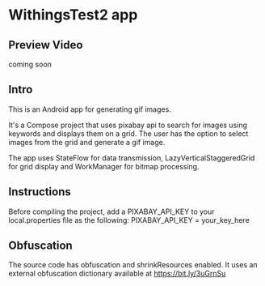 # WithingsTest2 app


## Preview Video
coming soon

## Intro
This is an Android app for generating gif images.

It's a Compose project that uses pixabay api to search for images using keywords and displays them on a grid.
The user has the option to select images from the grid and generate a gif image.

The app uses StateFlow for data transmission, LazyVerticalStaggeredGrid for grid display and WorkManager for bitmap processing.

## Instructions
Before compiling the project, add a PIXABAY_API_KEY to your local.properties file as the following: 
PIXABAY_API_KEY = your_key_here

## Obfuscation
The source code has obfuscation and shrinkResources enabled. It uses an external obfuscation dictionary available at https://bit.ly/3uGrnSu